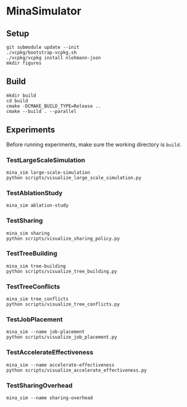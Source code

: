 # MinaSimulator

## Setup

```
git submodule update --init
./vcpkg/bootstrap-vcpkg.sh
./vcpkg/vcpkg install nlohmann-json
mkdir figures
```

## Build

```
mkdir build
cd build
cmake -DCMAKE_BUILD_TYPE=Release ..
cmake --build . --parallel
```

## Experiments

Before running experiments, make sure the working directory is `build`.

### TestLargeScaleSimulation

```
mina_sim large-scale-simulation
python scripts/visualize_large_scale_simulation.py
```

### TestAblationStudy

```
mina_sim ablation-study
```

### TestSharing

```
mina_sim sharing
python scripts/visualize_sharing_policy.py
```

### TestTreeBuilding

```
mina_sim tree-building
python scripts/visualize_tree_building.py
```

### TestTreeConflicts

```
mina_sim tree_conflicts
python scripts/visualize_tree_conflicts.py
```

### TestJobPlacement

```
mina_sim --name job-placement
python scripts/visualize_job_placement.py
```

### TestAccelerateEffectiveness

```
mina_sim --name accelerate-effectiveness
python scripts/visualize_accelerate_effectiveness.py
```

### TestSharingOverhead

```
mina_sim --name sharing-overhead
```
